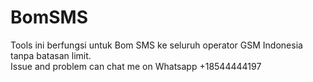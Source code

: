 # BomSMS
Tools ini berfungsi untuk Bom SMS ke seluruh operator GSM Indonesia tanpa batasan limit.<br>
Issue and problem can chat me on Whatsapp +18544444197
